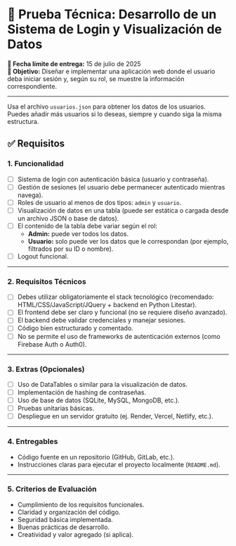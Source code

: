 # 🧪 Prueba Técnica: Desarrollo de un Sistema de Login y Visualización de Datos

**📅 Fecha límite de entrega:** 15 de julio de 2025  
**🎯 Objetivo:** Diseñar e implementar una aplicación web donde el usuario deba iniciar sesión y, según su rol, se muestre la información correspondiente.

---

Usa el archivo `usuarios.json` para obtener los datos de los usuarios. Puedes añadir más usuarios si lo deseas, siempre y cuando siga la misma estructura.

## ✅ Requisitos

### 1. Funcionalidad

- [ ] Sistema de login con autenticación básica (usuario y contraseña).
- [ ] Gestión de sesiones (el usuario debe permanecer autenticado mientras navega).
- [ ] Roles de usuario al menos de dos tipos: `admin` y `usuario`.
- [ ] Visualización de datos en una tabla (puede ser estática o cargada desde un archivo JSON o base de datos).
- [ ] El contenido de la tabla debe variar según el rol:
  - **Admin:** puede ver todos los datos.
  - **Usuario:** solo puede ver los datos que le correspondan (por ejemplo, filtrados por su ID o nombre).
- [ ] Logout funcional.

---

### 2. Requisitos Técnicos

- [ ] Debes utilizar obligatoriamente el stack tecnológico (recomendado: HTML/CSS/JavaScript/JQuery + backend en Python Litestar).
- [ ] El frontend debe ser claro y funcional (no se requiere diseño avanzado).
- [ ] El backend debe validar credenciales y manejar sesiones.
- [ ] Código bien estructurado y comentado.
- [ ] No se permite el uso de frameworks de autenticación externos (como Firebase Auth o Auth0).

---

### 3. Extras (Opcionales)

- [ ] Uso de DataTables o similar para la visualización de datos.
- [ ] Implementación de hashing de contraseñas.
- [ ] Uso de base de datos (SQLite, MySQL, MongoDB, etc.).
- [ ] Pruebas unitarias básicas.
- [ ] Despliegue en un servidor gratuito (ej. Render, Vercel, Netlify, etc.).

---

### 4. Entregables

- Código fuente en un repositorio (GitHub, GitLab, etc.).
- Instrucciones claras para ejecutar el proyecto localmente (`README.md`).

---

### 5. Criterios de Evaluación

- Cumplimiento de los requisitos funcionales.
- Claridad y organización del código.
- Seguridad básica implementada.
- Buenas prácticas de desarrollo.
- Creatividad y valor agregado (si aplica).
